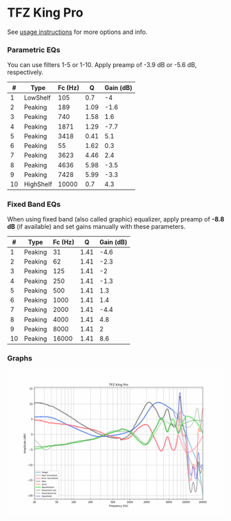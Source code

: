 # TFZ King Pro
See [usage instructions](https://github.com/jaakkopasanen/AutoEq#usage) for more options and info.

### Parametric EQs
You can use filters 1-5 or 1-10. Apply preamp of -3.9 dB or -5.6 dB, respectively.

|   # | Type      |   Fc (Hz) |    Q |   Gain (dB) |
|-----|-----------|-----------|------|-------------|
|   1 | LowShelf  |       105 | 0.7  |        -4   |
|   2 | Peaking   |       189 | 1.09 |        -1.6 |
|   3 | Peaking   |       740 | 1.58 |         1.6 |
|   4 | Peaking   |      1871 | 1.29 |        -7.7 |
|   5 | Peaking   |      3418 | 0.41 |         5.1 |
|   6 | Peaking   |        55 | 1.62 |         0.3 |
|   7 | Peaking   |      3623 | 4.46 |         2.4 |
|   8 | Peaking   |      4636 | 5.98 |        -3.5 |
|   9 | Peaking   |      7428 | 5.99 |        -3.3 |
|  10 | HighShelf |     10000 | 0.7  |         4.3 |

### Fixed Band EQs
When using fixed band (also called graphic) equalizer, apply preamp of **-8.8 dB** (if available) and set gains manually with these parameters.

|   # | Type    |   Fc (Hz) |    Q |   Gain (dB) |
|-----|---------|-----------|------|-------------|
|   1 | Peaking |        31 | 1.41 |        -4.6 |
|   2 | Peaking |        62 | 1.41 |        -2.3 |
|   3 | Peaking |       125 | 1.41 |        -2   |
|   4 | Peaking |       250 | 1.41 |        -1.3 |
|   5 | Peaking |       500 | 1.41 |         1.3 |
|   6 | Peaking |      1000 | 1.41 |         1.4 |
|   7 | Peaking |      2000 | 1.41 |        -4.4 |
|   8 | Peaking |      4000 | 1.41 |         4.8 |
|   9 | Peaking |      8000 | 1.41 |         2   |
|  10 | Peaking |     16000 | 1.41 |         8.6 |

### Graphs
![](./TFZ%20King%20Pro.png)
